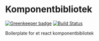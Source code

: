 # Komponentbibliotek

[![Greenkeeper badge](https://badges.greenkeeper.io/kimbouvet/component-library-boilerplate.svg)](https://greenkeeper.io/) 
[![Build Status](https://travis-ci.com/kimbouvet/component-library-boilerplate.svg?branch=master)](https://travis-ci.com/kimbouvet/component-library-boilerplate)

Boilerplate for et react komponentbibliotek
